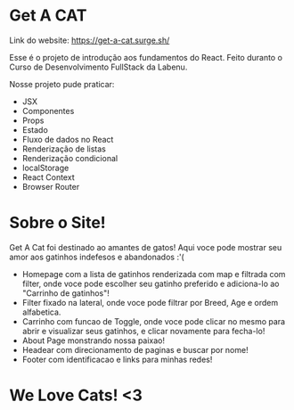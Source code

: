 # Get A CAT

Link do website: https://get-a-cat.surge.sh/

Esse é o projeto de introdução aos fundamentos do React. Feito duranto o Curso de Desenvolvimento FullStack da Labenu.

Nosse projeto pude praticar:

- JSX
- Componentes
- Props
- Estado
- Fluxo de dados no React
- Renderização de listas
- Renderização condicional
- localStorage
- React Context
- Browser Router

# Sobre o Site!

Get A Cat foi destinado ao amantes de gatos! 
Aqui voce pode mostrar seu amor aos gatinhos indefesos e abandonados :'(

- Homepage com a lista de gatinhos renderizada com map e filtrada com filter, onde voce pode escolher seu gatinho preferido e adiciona-lo ao "Carrinho de gatinhos"!
- Filter fixado na lateral, onde voce pode filtrar por Breed, Age e ordem alfabetica.
- Carrinho com funcao de Toggle, onde voce pode clicar no mesmo para abrir e visualizar seus gatinhos, e clicar novamente para fecha-lo!
- About Page monstrando nossa paixao!
- Headear com direcionamento de paginas e buscar por nome!
- Footer com identificacao e links para minhas redes!

# We Love Cats! <3
